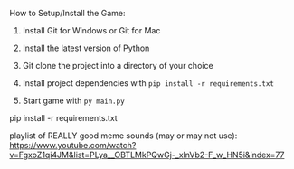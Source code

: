 How to Setup/Install the Game:

1. Install Git for Windows or Git for Mac

2. Install the latest version of Python

3. Git clone the project into a directory of your choice

4. Install project dependencies with `pip install -r requirements.txt`

5. Start game with `py main.py`


pip install -r requirements.txt


playlist of REALLY good meme sounds (may or may not use):
https://www.youtube.com/watch?v=FgxoZ1qi4JM&list=PLya__OBTLMkPQwGj-_xlnVb2-F_w_HN5i&index=77